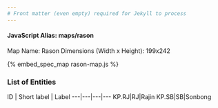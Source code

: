 ```yaml
---
# Front matter (even empty) required for Jekyll to process
---
```


#### JavaScript Alias: maps/rason

Map Name: Rason
Dimensions (Width x Height): 199x242



{% embed_spec_map rason-map.js %}

### List of Entities

ID | Short label | Label
---|---|---|---
KP.RJ|RJ|Rajin
KP.SB|SB|Sonbong

